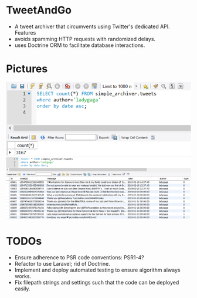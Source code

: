 # TweetAndGo
- A tweet archiver that circumvents using Twitter's dedicated API. 
Features
- avoids spamming HTTP requests with randomized delays.
- uses Doctrine ORM to facilitate database interactions. 

# Pictures
![alt text](https://raw.githubusercontent.com/Tenvolin/TweetAndGo/master/doc/count.png)
![alt text](https://raw.githubusercontent.com/Tenvolin/TweetAndGo/master/doc/tweets.png)


# TODOs
- Ensure adherence to PSR code conventions: PSR1-4?
- Refactor to use Laravel; rid of Doctrine.
- Implement and deploy automated testing to ensure algorithm always works.
- Fix filepath strings and settings such that the code can be deployed easily.
